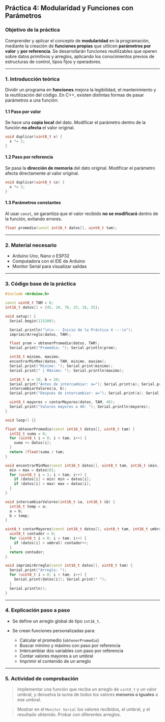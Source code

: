 ## Práctica 4: Modularidad y Funciones con Parámetros

### **Objetivo de la práctica**

Comprender y aplicar el concepto de **modularidad** en la programación, mediante la creación de **funciones propias** que utilicen **parámetros por valor** y **por referencia**. Se desarrollarán funciones reutilizables que operen sobre datos primitivos y arreglos, aplicando los conocimientos previos de estructuras de control, tipos fijos y operadores.

---

### **1. Introducción teórica**

Dividir un programa en **funciones** mejora la legibilidad, el mantenimiento y la reutilización del código. En C++, existen distintas formas de pasar parámetros a una función:

#### **1.1 Paso por valor**

Se hace una **copia local** del dato. Modificar el parámetro dentro de la función **no afecta** el valor original.

```cpp
void duplicar(uint8_t x) {
  x *= 2;
}
```

#### **1.2 Paso por referencia**

Se pasa la **dirección de memoria** del dato original. Modificar el parámetro afecta directamente al valor original.

```cpp
void duplicar(uint8_t &x) {
  x *= 2;
}
```

#### **1.3 Parámetros constantes**

Al usar `const`, se garantiza que el valor recibido **no se modificará** dentro de la función, evitando errores.

```cpp
float promedio(const int16_t datos[], uint8_t tam);
```

---

### **2. Material necesario**

* Arduino Uno, Nano o ESP32
* Computadora con el IDE de Arduino
* Monitor Serial para visualizar salidas

---

### **3. Código base de la práctica**

```cpp
#include <Arduino.h>

const uint8_t TAM = 6;
int16_t datos[] = {45, 20, 76, 33, 18, 55};

void setup() {
  Serial.begin(115200);

  Serial.println("\n\n--- Inicio de la Práctica 4 ---\n");
  imprimirArreglo(datos, TAM);

  float prom = obtenerPromedio(datos, TAM);
  Serial.print("Promedio: "); Serial.println(prom);

  int16_t minimo, maximo;
  encontrarMinMax(datos, TAM, minimo, maximo);
  Serial.print("Mínimo: "); Serial.print(minimo);
  Serial.print(" | Máximo: "); Serial.println(maximo);

  int16_t a = 10, b = 20;
  Serial.print("Antes de intercambiar: a="); Serial.print(a); Serial.print(" b="); Serial.println(b);
  intercambiarValores(a, b);
  Serial.print("Después de intercambiar: a="); Serial.print(a); Serial.print(" b="); Serial.println(b);

  uint8_t mayores = contarMayores(datos, TAM, 40);
  Serial.print("Valores mayores a 40: "); Serial.println(mayores);
}

void loop() {}

float obtenerPromedio(const int16_t datos[], uint8_t tam) {
  int32_t suma = 0;
  for (uint8_t i = 0; i < tam; i++) {
    suma += datos[i];
  }
  return (float)suma / tam;
}

void encontrarMinMax(const int16_t datos[], uint8_t tam, int16_t &min, int16_t &max) {
  min = max = datos[0];
  for (uint8_t i = 1; i < tam; i++) {
    if (datos[i] < min) min = datos[i];
    if (datos[i] > max) max = datos[i];
  }
}

void intercambiarValores(int16_t &a, int16_t &b) {
  int16_t temp = a;
  a = b;
  b = temp;
}

uint8_t contarMayores(const int16_t datos[], uint8_t tam, int16_t umbral) {
  uint8_t contador = 0;
  for (uint8_t i = 0; i < tam; i++) {
    if (datos[i] > umbral) contador++;
  }
  return contador;
}

void imprimirArreglo(const int16_t datos[], uint8_t tam) {
  Serial.print("Arreglo: ");
  for (uint8_t i = 0; i < tam; i++) {
    Serial.print(datos[i]); Serial.print(" ");
  }
  Serial.println();
}
```

---

### **4. Explicación paso a paso**

* Se define un arreglo global de tipo `int16_t`.
* Se crean funciones personalizadas para:

  * Calcular el promedio (`obtenerPromedio`)
  * Buscar mínimo y máximo con paso por referencia
  * Intercambiar dos variables con paso por referencia
  * Contar valores mayores a un umbral
  * Imprimir el contenido de un arreglo

---

### **5. Actividad de comprobación**

> Implementar una función que reciba un arreglo de `uint8_t` y un valor umbral, y devuelva la suma de todos los valores **menores o iguales** a ese umbral.

> Mostrar en el `Monitor Serial` los valores recibidos, el umbral, y el resultado obtenido. Probar con diferentes arreglos.
